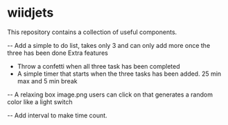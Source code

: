 # wiidjets
This repository contains a collection of useful components.



-- Add a simple to do list, takes only 3 and can only add more once the three has been done
Extra features
- Throw a confetti when all three task has been completed
- A simple timer that starts when the three tasks has been added. 25 min max and 5 min break


-- A relaxing box image.png users can click on that generates a random color like a light switch

-- Add interval to make time count.
